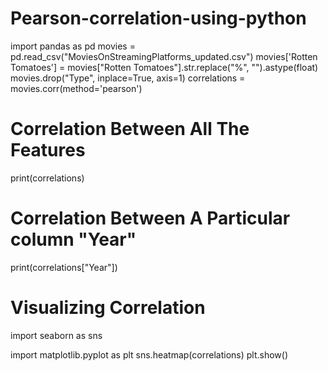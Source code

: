 # Pearson-correlation-using-python

import pandas as pd
movies = pd.read_csv("MoviesOnStreamingPlatforms_updated.csv")
movies['Rotten Tomatoes'] = movies["Rotten Tomatoes"].str.replace("%", "").astype(float)
movies.drop("Type", inplace=True, axis=1)
correlations = movies.corr(method='pearson')
# Correlation Between All The Features
print(correlations)

# Correlation Between A Particular column "Year"
print(correlations["Year"])

# Visualizing Correlation
import seaborn as sns

import matplotlib.pyplot as plt
sns.heatmap(correlations)
plt.show()
